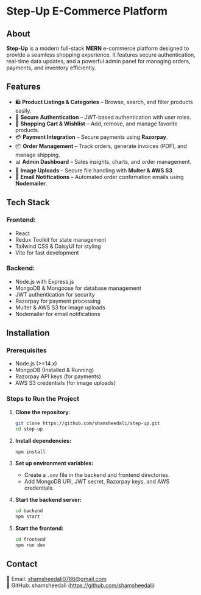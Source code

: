 # Step-Up E-Commerce Platform

## About
**Step-Up** is a modern full-stack **MERN** e-commerce platform designed to provide a seamless shopping experience. It features secure authentication, real-time data updates, and a powerful admin panel for managing orders, payments, and inventory efficiently.

## Features
- 🛍️ **Product Listings & Categories** – Browse, search, and filter products easily.
- 🔐 **Secure Authentication** – JWT-based authentication with user roles.
- 🛒 **Shopping Cart & Wishlist** – Add, remove, and manage favorite products.
- 💳 **Payment Integration** – Secure payments using **Razorpay**.
- 📦 **Order Management** – Track orders, generate invoices (PDF), and manage shipping.
- 📊 **Admin Dashboard** – Sales insights, charts, and order management.
- 📸 **Image Uploads** – Secure file handling with **Multer & AWS S3**.
- 🔔 **Email Notifications** – Automated order confirmation emails using **Nodemailer**.

## Tech Stack
### **Frontend:**
- React
- Redux Toolkit for state management
- Tailwind CSS & DaisyUI for styling
- Vite for fast development

### **Backend:**
- Node.js with Express.js
- MongoDB & Mongoose for database management
- JWT authentication for security
- Razorpay for payment processing
- Multer & AWS S3 for image uploads
- Nodemailer for email notifications

## Installation
### Prerequisites
- Node.js (>=14.x)
- MongoDB (Installed & Running)
- Razorpay API keys (for payments)
- AWS S3 credentials (for image uploads)

### Steps to Run the Project
1. **Clone the repository:**
   ```sh
   git clone https://github.com/shamsheedali/step-up.git
   cd step-up
   ```

2. **Install dependencies:**
   ```sh
   npm install
   ```

3. **Set up environment variables:**
   - Create a `.env` file in the backend and frontend directories.
   - Add MongoDB URI, JWT secret, Razorpay keys, and AWS credentials.

4. **Start the backend server:**
   ```sh
   cd backend
   npm start
   ```

5. **Start the frontend:**
   ```sh
   cd frontend
   npm run dev
   ```

## Contact
📧 Email: shamsheedali0786@gmail.com  
📌 GitHub: shamsheedali (https://github.com/shamsheedali)

